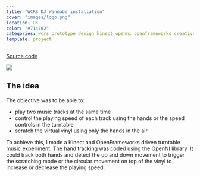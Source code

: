 ```yaml
---
title: "WCRS DJ Wannabe installation"
cover: "images/logo.png"
location: UK
color: "#714762"
categories: wcrs prototype design kinect openni openframeworks creative-tech inverted open-source
template: project
---
```


<p class="align-center">
<a class="btn github" role="button" href="https://github.com/gazpachu/dj-wannabe" target="_blank">Source code</a>
</p>

![](/work/dj-wannabe/images/turn-tables.jpg)

## The idea

The objective was to be able to:

- play two music tracks at the same time
- control the playing speed of each track using the hands or the speed controls in the turntable
- scratch the virtual vinyl using only the hands in the air

To achieve this, I made a Kinect and OpenFrameworks driven turntable music experiment. The hand tracking was coded using the OpenNI library. It could track both hands and detect the up and down movement to trigger the scratching mode or the circular movement on top of the vinyl to increase or decrease the playing speed.
